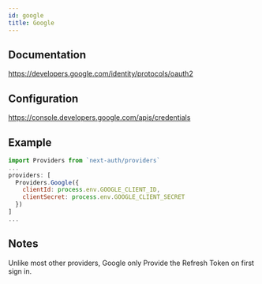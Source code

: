 ```yaml
---
id: google
title: Google
---
```


## Documentation

https://developers.google.com/identity/protocols/oauth2

## Configuration

https://console.developers.google.com/apis/credentials

## Example

```js
import Providers from `next-auth/providers`
...
providers: [
  Providers.Google({
    clientId: process.env.GOOGLE_CLIENT_ID,
    clientSecret: process.env.GOOGLE_CLIENT_SECRET
  })
]
...
```
## Notes

Unlike most other providers, Google only Provide the Refresh Token on first sign in.